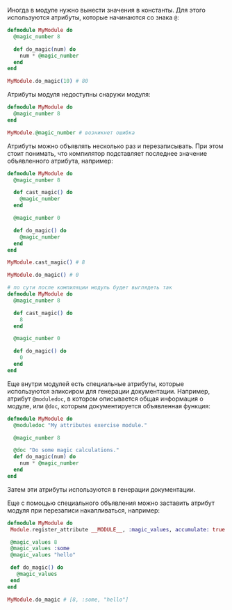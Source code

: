 
Иногда в модуле нужно вынести значения в константы. Для этого используются атрибуты, которые начинаются со знака `@`:

```elixir
defmodule MyModule do
  @magic_number 8

  def do_magic(num) do
    num * @magic_number
  end
end

MyModule.do_magic(10) # 80
```

Атрибуты модуля недоступны снаружи модуля:

```elixir
defmodule MyModule do
  @magic_number 8
end

MyModule.@magic_number # возникнет ошибка
```

Атрибуты можно объявлять несколько раз и перезаписывать. При этом стоит понимать, что компилятор подставляет последнее значение объявленного атрибута, например:

```elixir
defmodule MyModule do
  @magic_number 8

  def cast_magic() do
    @magic_number
  end

  @magic_number 0

  def do_magic() do
    @magic_number
  end
end

MyModule.cast_magic() # 8

MyModule.do_magic() # 0

# по сути после компиляции модуль будет выглядеть так
defmodule MyModule do
  @magic_number 8

  def cast_magic() do
    8
  end

  @magic_number 0

  def do_magic() do
    0
  end
end
```

Еще внутри модулей есть специальные атрибуты, которые используются эликсиром для генерации документации. Например, атрибут `@moduledoc`, в котором описывается общая информация о модуле, или `@doc`, которым документируется объявленная функция:

```elixir
defmodule MyModule do
  @moduledoc "My attributes exercise module."

  @magic_number 8

  @doc "Do some magic calculations."
  def do_magic(num) do
    num * @magic_number
  end
end
```

Затем эти атрибуты используются в генерации документации.

Еще с помощью специального объявления можно заставить атрибут модуля при перезаписи накапливаться, например:

 ```elixir
defmodule MyModule do
  Module.register_attribute __MODULE__, :magic_values, accumulate: true

  @magic_values 8
  @magic_values :some
  @magic_values "hello"

  def do_magic() do
    @magic_values
  end
end

MyModule.do_magic # [8, :some, "hello"]
```
